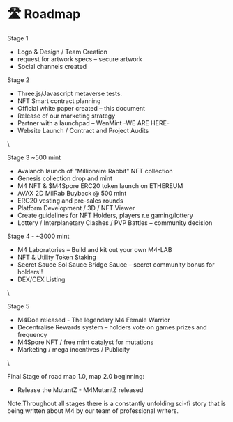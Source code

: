 # 🛣 Roadmap

&#x20;Stage 1

* Logo & Design / Team Creation&#x20;
* request for artwork specs – secure artwork
* Social channels created

&#x20;

Stage 2

* Three.js/Javascript metaverse tests.
* NFT Smart contract planning
* Official white paper created – this document
* Release of our marketing strategy
* Partner with a launchpad – WenMint  -WE ARE HERE-
* Website Launch / Contract and Project Audits

\


Stage 3 \~500 mint&#x20;

* Avalanch launch of "Millionaire Rabbit" NFT collection
* Genesis collection drop and mint
* M4 NFT & $M4Spore ERC20 token launch on ETHEREUM
* AVAX 2D MilRab Buyback @ 500 mint
* ERC20 vesting and pre-sales rounds&#x20;
* Platform Development / 3D / NFT Viewer
* Create guidelines for NFT Holders, players r.e gaming/lottery
* Lottery / Interplanetary Clashes / PVP Battles – community decision

&#x20;

Stage 4 -  \~3000 mint

* M4 Laboratories – Build and kit out your own M4-LAB &#x20;
* NFT & Utility Token Staking
* Secret Sauce Sol Sauce Bridge Sauce – secret community bonus for holders!!
* DEX/CEX Listing

\


Stage 5&#x20;

* M4Doe released - The legendary M4 Female Warrior
* Decentralise Rewards system – holders vote on games prizes and frequency
* M4Spore NFT / free mint catalyst for mutations&#x20;
* Marketing / mega incentives / Publicity

\


Final Stage of road map 1.0, map 2.0 beginning:

* Release the MutantZ - M4MutantZ released

Note:Throughout all stages there is a constantly unfolding sci-fi story that is being written about M4 by our team of professional writers.
